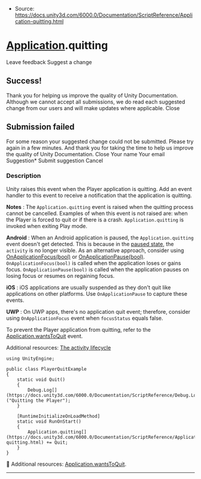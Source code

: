 * Source: https://docs.unity3d.com/6000.0/Documentation/ScriptReference/Application-quitting.html

#  [Application](https://docs.unity3d.com/6000.0/Documentation/ScriptReference/Application.html).quitting
Leave feedback
Suggest a change
## Success!
Thank you for helping us improve the quality of Unity Documentation. Although we cannot accept all submissions, we do read each suggested change from our users and will make updates where applicable.
Close
## Submission failed
For some reason your suggested change could not be submitted. Please <a>try again</a> in a few minutes. And thank you for taking the time to help us improve the quality of Unity Documentation.
Close
Your name Your email Suggestion* Submit suggestion
Cancel
### Description
Unity raises this event when the Player application is quitting.
Add an event handler to this event to receive a notification that the application is quitting.  
  
**Notes** : The `Application.quitting` event is raised when the quitting process cannot be cancelled. Examples of when this event is not raised are: when the Player is forced to quit or if there is a crash. `Application.quitting` is invoked when exiting Play mode.  
  
**Android** : When an Android application is paused, the `Application.quitting` event doesn't get detected. This is because in the [paused state](https://developer.android.com/guide/components/activities/activity-lifecycle#onpause), the `activity` is no longer visible. As an alternative approach, consider using [OnApplicationFocus(bool)](https://docs.unity3d.com/6000.0/Documentation/ScriptReference/MonoBehaviour.OnApplicationFocus.html) or [OnApplicationPause(bool)](https://docs.unity3d.com/6000.0/Documentation/ScriptReference/MonoBehaviour.OnApplicationPause.html). `OnApplicationFocus(bool)` is called when the application loses or gains focus. `OnApplicationPause(bool)` is called when the application pauses on losing focus or resumes on regaining focus.   
  
**iOS** : iOS applications are usually suspended as they don't quit like applications on other platforms. Use `OnApplicationPause` to capture these events.  
  
**UWP** : On UWP apps, there's no application quit event; therefore, consider using `OnApplicationFocus` event when `focusStatus` equals false.  
  
To prevent the Player application from quitting, refer to the [Application.wantsToQuit](https://docs.unity3d.com/6000.0/Documentation/ScriptReference/Application-wantsToQuit.html) event.  
  
Additional resources: [The activity lifecycle](https://developer.android.com/guide/components/activities/activity-lifecycle)
```
using UnityEngine;  
  
public class PlayerQuitExample
{
    static void Quit()
    {
        Debug.Log[](https://docs.unity3d.com/6000.0/Documentation/ScriptReference/Debug.Log.html)("Quitting the Player");
    }  
  
    [RuntimeInitializeOnLoadMethod]
    static void RunOnStart()
    {
        Application.quitting[](https://docs.unity3d.com/6000.0/Documentation/ScriptReference/Application-quitting.html) += Quit;
    }
}

```

Additional resources: [Application.wantsToQuit](https://docs.unity3d.com/6000.0/Documentation/ScriptReference/Application-wantsToQuit.html).
* * *
